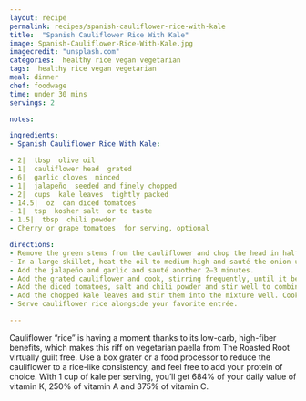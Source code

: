 ```yaml
---
layout: recipe
permalink: recipes/spanish-cauliflower-rice-with-kale
title:  "Spanish Cauliflower Rice With Kale"
image: Spanish-Cauliflower-Rice-With-Kale.jpg
imagecredit: "unsplash.com"
categories:  healthy rice vegan vegetarian
tags:  healthy rice vegan vegetarian
meal: dinner
chef: foodwage
time: under 30 mins
servings: 2

notes:

ingredients:
- Spanish Cauliflower Rice With Kale:

- 2|  tbsp  olive oil
- 1|  cauliflower head  grated
- 6|  garlic cloves  minced
- 1|  jalapeño  seeded and finely chopped
- 2|  cups  kale leaves  tightly packed
- 14.5|  oz  can diced tomatoes
- 1|  tsp  kosher salt  or to taste
- 1.5|  tbsp  chili powder
- Cherry or grape tomatoes  for serving, optional

directions:
- Remove the green stems from the cauliflower and chop the head in half. Using a box grater (or a food processor), grate the cauliflower.
- In a large skillet, heat the oil to medium-high and sauté the onion until fragrant and softened, about 5 minutes.
- Add the jalapeño and garlic and sauté another 2–3 minutes.
- Add the grated cauliflower and cook, stirring frequently, until it begins to brown and cook down, about 5–8 minutes.
- Add the diced tomatoes, salt and chili powder and stir well to combine. Cook until much of the liquid is absorbed, about 5 minutes.
- Add the chopped kale leaves and stir them into the mixture well. Cook until they have turned bright green and have wilted, about 3 minutes. Top with tomatoes, if using.
- Serve cauliflower rice alongside your favorite entrée.

---
```


Cauliflower “rice” is having a moment thanks to its low-carb, high-fiber benefits, which makes this riff on vegetarian paella from The Roasted Root virtually guilt free. Use a box grater or a food processor to reduce the cauliflower to a rice-like consistency, and feel free to add your protein of choice. With 1 cup of kale per serving, you’ll get 684% of your daily value of vitamin K, 250% of vitamin A and 375% of vitamin C.
